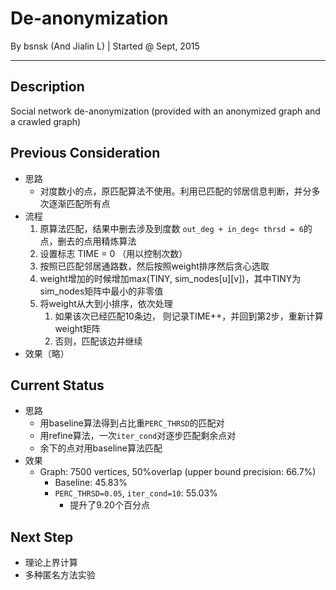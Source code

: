 # De-anonymization
By bsnsk (And Jialin L) | Started @ Sept, 2015
***

## Description
Social network de-anonymization (provided with an anonymized graph and a crawled graph)

## Previous Consideration

- 思路
	- 对度数小的点，原匹配算法不使用。利用已匹配的邻居信息判断，并分多次逐渐匹配所有点
- 流程
	1. 原算法匹配，结果中删去涉及到度数 `out_deg + in_deg< thrsd = 6`的点，删去的点用精炼算法
	2. 设置标志 TIME = 0 （用以控制次数）
	3. 按照已匹配邻居通路数，然后按照weight排序然后贪心选取
	4. weight增加的时候增加max(TINY, sim_nodes[u][v])，其中TINY为sim_nodes矩阵中最小的非零值
	5. 将weight从大到小排序，依次处理
		1. 如果该次已经匹配10条边，
		则记录TIME++，并回到第2步，重新计算weight矩阵
		2. 否则，匹配该边并继续
- 效果（略）

## Current Status

- 思路
	- 用baseline算法得到占比重`PERC_THRSD`的匹配对
	- 用refine算法，一次`iter_cond`对逐步匹配剩余点对
	- 余下的点对用baseline算法匹配
- 效果
	- Graph: 7500 vertices, 50%overlap (upper bound precision: 66.7%)
		- Baseline: 45.83%
		- `PERC_THRSD=0.05`, `iter_cond=10`: 55.03%
			- 提升了9.20个百分点

## Next Step

- 理论上界计算
- 多种匿名方法实验
